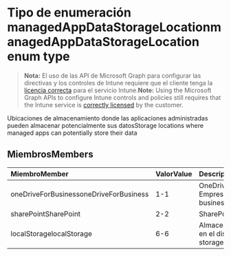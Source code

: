 # <a name="managedappdatastoragelocation-enum-type"></a><span data-ttu-id="807c9-101">Tipo de enumeración managedAppDataStorageLocation</span><span class="sxs-lookup"><span data-stu-id="807c9-101">managedAppDataStorageLocation enum type</span></span>

> <span data-ttu-id="807c9-102">**Nota:** El uso de las API de Microsoft Graph para configurar las directivas y los controles de Intune requiere que el cliente tenga la [licencia correcta](https://go.microsoft.com/fwlink/?linkid=839381) para el servicio Intune.</span><span class="sxs-lookup"><span data-stu-id="807c9-102">**Note:** Using the Microsoft Graph APIs to configure Intune controls and policies still requires that the Intune service is [correctly licensed](https://go.microsoft.com/fwlink/?linkid=839381) by the customer.</span></span>

<span data-ttu-id="807c9-103">Ubicaciones de almacenamiento donde las aplicaciones administradas pueden almacenar potencialmente sus datos</span><span class="sxs-lookup"><span data-stu-id="807c9-103">Storage locations where managed apps can potentially store their data</span></span>
## <a name="members"></a><span data-ttu-id="807c9-104">Miembros</span><span class="sxs-lookup"><span data-stu-id="807c9-104">Members</span></span>
|<span data-ttu-id="807c9-105">Miembro</span><span class="sxs-lookup"><span data-stu-id="807c9-105">Member</span></span>|<span data-ttu-id="807c9-106">Valor</span><span class="sxs-lookup"><span data-stu-id="807c9-106">Value</span></span>|<span data-ttu-id="807c9-107">Descripción</span><span class="sxs-lookup"><span data-stu-id="807c9-107">Description</span></span>|
|:---|:---|:---|
|<span data-ttu-id="807c9-108">oneDriveForBusiness</span><span class="sxs-lookup"><span data-stu-id="807c9-108">oneDriveForBusiness</span></span>|<span data-ttu-id="807c9-109">1</span><span class="sxs-lookup"><span data-stu-id="807c9-109">-1</span></span>|<span data-ttu-id="807c9-110">OneDrive para la Empresa</span><span class="sxs-lookup"><span data-stu-id="807c9-110">OneDrive for business</span></span>|
|<span data-ttu-id="807c9-111">sharePoint</span><span class="sxs-lookup"><span data-stu-id="807c9-111">SharePoint</span></span>|<span data-ttu-id="807c9-112">2</span><span class="sxs-lookup"><span data-stu-id="807c9-112">-2</span></span>|<span data-ttu-id="807c9-113">SharePoint</span><span class="sxs-lookup"><span data-stu-id="807c9-113">SharePoint</span></span>|
|<span data-ttu-id="807c9-114">localStorage</span><span class="sxs-lookup"><span data-stu-id="807c9-114">localStorage</span></span>|<span data-ttu-id="807c9-115">6</span><span class="sxs-lookup"><span data-stu-id="807c9-115">-6</span></span>|<span data-ttu-id="807c9-116">Almacenamiento local en el dispositivo</span><span class="sxs-lookup"><span data-stu-id="807c9-116">Local storage on the device</span></span>|








